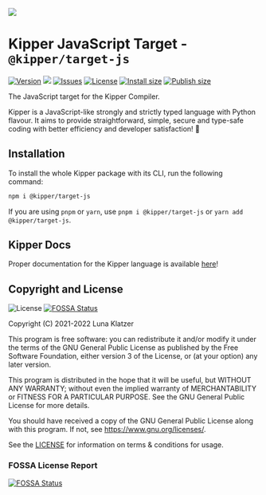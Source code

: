 ![](https://github.com/Luna-Klatzer/Kipper/raw/main/img/Kipper-Logo-with-head.png)

# Kipper JavaScript Target - `@kipper/target-js`

[![Version](https://img.shields.io/npm/v/@kipper/target-js?label=release&color=%23cd2620&logo=npm)](https://npmjs.org/package/@kipper/target-js)
![](https://img.shields.io/badge/Coverage-82%25-83A603.svg?style=flat&logoColor=white&color=blue&prefix=$coverage$)
[![Issues](https://img.shields.io/github/issues/Luna-Klatzer/Kipper)](https://github.com/Luna-Klatzer/Kipper/issues)
[![License](https://img.shields.io/github/license/Luna-Klatzer/Kipper?color=cyan)](https://github.com/Luna-Klatzer/Kipper/blob/main/LICENSE)
[![Install size](https://packagephobia.com/badge?p=@kipper/target-js)](https://packagephobia.com/result?p=@kipper/target-js)
[![Publish size](https://badgen.net/packagephobia/publish/@kipper/target-js)](https://packagephobia.com/result?p=@kipper/target-js)

The JavaScript target for the Kipper Compiler.

Kipper is a JavaScript-like strongly and strictly typed language with Python flavour. It aims to provide
straightforward, simple, secure and type-safe coding with better efficiency and developer satisfaction! 🦊

## Installation

To install the whole Kipper package with its CLI, run the following command:

```bash
npm i @kipper/target-js
```

If you are using `pnpm` or `yarn`, use `pnpm i @kipper/target-js` or `yarn add @kipper/target-js`.

## Kipper Docs

Proper documentation for the Kipper language is available [here](https://luna-klatzer.github.io/Kipper/)!

## Copyright and License

![License](https://img.shields.io/github/license/Luna-Klatzer/Kipper?color=cyan)
[![FOSSA Status](https://app.fossa.com/api/projects/git%2Bgithub.com%2FLuna-Klatzer%2FKipper.svg?type=shield)](https://app.fossa.com/projects/git%2Bgithub.com%2FLuna-Klatzer%2FKipper?ref=badge_shield)

Copyright (C) 2021-2022 Luna Klatzer

This program is free software: you can redistribute it and/or modify it under
the terms of the GNU General Public License as published by the Free Software
Foundation, either version 3 of the License, or
(at your option) any later version.

This program is distributed in the hope that it will be useful, but WITHOUT ANY
WARRANTY; without even the implied warranty of MERCHANTABILITY or FITNESS FOR A
PARTICULAR PURPOSE. See the GNU General Public License for more details.

You should have received a copy of the GNU General Public License along with
this program. If not, see <https://www.gnu.org/licenses/>.

See the [LICENSE](https://raw.githubusercontent.com/Luna-Klatzer/Kipper/main/LICENSE)
for information on terms & conditions for usage.

### FOSSA License Report

[![FOSSA Status](https://app.fossa.com/api/projects/git%2Bgithub.com%2FLuna-Klatzer%2FKipper.svg?type=large)](https://app.fossa.com/projects/git%2Bgithub.com%2FLuna-Klatzer%2FKipper?ref=badge_large)
